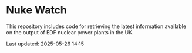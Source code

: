 # Nuke Watch

This repository includes code for retrieving the latest information available on the output of EDF nuclear power plants in the UK.

Last updated: 2025-05-26 14:15